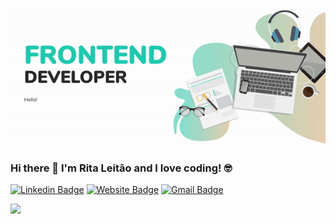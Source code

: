![About Me](https://github.com/ritaaleitao4/ritaaleitao4/blob/master/intro.gif)

### Hi there 👋 I'm Rita Leitão and I love coding! :nerd_face:

[![Linkedin Badge](https://img.shields.io/badge/-ritaleitão-blue?style=flat&logo=Linkedin&logoColor=white&link=https://www.linkedin.com/in/ritaleitão/)](https://www.linkedin.com/in/ritaleitão/)
[![Website Badge](https://img.shields.io/badge/-ritaleitao.pt-47CCCC?style=flat&logo=Google-Chrome&logoColor=white&link=https://www.ritaleitao.pt)](https://www.ritaleitao.pt)
[![Gmail Badge](https://img.shields.io/badge/-ritaleitao4-c14438?style=flat&logo=Gmail&logoColor=white&link=mailto:ritaleitao4@gmail.com)](mailto:ritaleitao4@gmail.com)

<img align='left' src="https://github-readme-stats.vercel.app/api/top-langs?username=ritaaleitao4&show_icons=true&layout=compact&langs_count=8">
